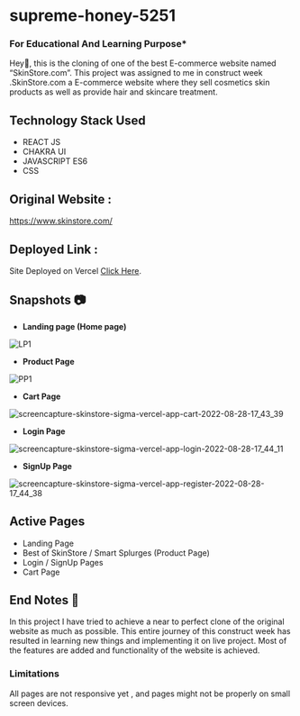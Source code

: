 # supreme-honey-5251
### For Educational And Learning Purpose*

Hey👋, this is the cloning of one of the best E-commerce website named “SkinStore.com”. This project was assigned to me in construct week .SkinStore.com a E-commerce website where they sell cosmetics skin products as well as provide hair and skincare treatment.

## Technology Stack Used
- REACT JS
- CHAKRA UI
- JAVASCRIPT ES6
- CSS

## Original Website : 
https://www.skinstore.com/


## Deployed Link :
Site Deployed on Vercel [Click Here](https://skinstore-sigma.vercel.app/).

## Snapshots 📷
- **Landing page (Home page)**


![LP1](https://user-images.githubusercontent.com/80781196/187074540-0019ee6d-7d12-4fd5-b5d9-9cc8338cf944.png)




- **Product Page**


![PP1](https://user-images.githubusercontent.com/80781196/187074547-4745e4e7-117e-4bf6-8326-3ad3ecca2e7f.png)




- **Cart Page**


![screencapture-skinstore-sigma-vercel-app-cart-2022-08-28-17_43_39](https://user-images.githubusercontent.com/80781196/187074572-3198bdae-8fea-4077-bc47-eff3466514f6.png)




- **Login Page**


![screencapture-skinstore-sigma-vercel-app-login-2022-08-28-17_44_11](https://user-images.githubusercontent.com/80781196/187075058-45565f39-176e-4710-9d8f-e8334da4c17a.png)




- **SignUp Page**


![screencapture-skinstore-sigma-vercel-app-register-2022-08-28-17_44_38](https://user-images.githubusercontent.com/80781196/187075077-959800d0-af71-4d28-ada4-09a990f7d8c4.png)


## Active Pages 
- Landing Page
- Best of SkinStore / Smart Splurges (Product Page)
- Login / SignUp Pages
- Cart Page


## End Notes 📑
In this project I have tried to achieve a near to perfect clone of the original website as much as possible. This entire journey of this construct week has resulted in learning new things and implementing it on live project. Most of the features are added and functionality of the website is achieved.

### Limitations
All pages are not responsive yet , and pages might not be properly on small screen devices.
